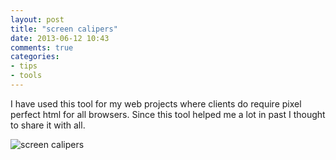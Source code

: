 ```yaml
---
layout: post
title: "screen calipers"
date: 2013-06-12 10:43
comments: true
categories: 
- tips
- tools
---
```


I have used this tool for my web projects where clients do require pixel perfect html for all browsers. Since this tool helped me a lot in past I thought to share it with all.   

![screen calipers](https://lh6.googleusercontent.com/-awHPpGChMBg/UbgL-OsTlkI/AAAAAAAACYU/sw_7SPJts2s/w946-h512-no/screencalipers.png)

